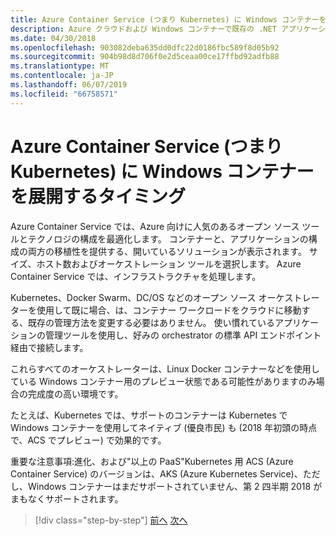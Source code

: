 ```yaml
---
title: Azure Container Service (つまり Kubernetes) に Windows コンテナーを展開するタイミング
description: Azure クラウドおよび Windows コンテナーで既存の .NET アプリケーションを近代化 |Azure Container Service (つまり Kubernetes) に Windows コンテナーを展開するタイミング
ms.date: 04/30/2018
ms.openlocfilehash: 903082deba635dd0dfc22d0186fbc589f8d05b92
ms.sourcegitcommit: 904b98d8d706f0e2d5ceaa00ce17ffbd92adfb88
ms.translationtype: MT
ms.contentlocale: ja-JP
ms.lasthandoff: 06/07/2019
ms.locfileid: "66758571"
---
```

# <a name="when-to-deploy-windows-containers-to-azure-container-service-that-is-kubernetes"></a>Azure Container Service (つまり Kubernetes) に Windows コンテナーを展開するタイミング

Azure Container Service では、Azure 向けに人気のあるオープン ソース ツールとテクノロジの構成を最適化します。 コンテナーと、アプリケーションの構成の両方の移植性を提供する、開いているソリューションが表示されます。 サイズ、ホスト数およびオーケストレーション ツールを選択します。 Azure Container Service では、インフラストラクチャを処理します。

Kubernetes、Docker Swarm、DC/OS などのオープン ソース オーケストレーターを使用して既に場合、は、コンテナー ワークロードをクラウドに移動する、既存の管理方法を変更する必要はありません。 使い慣れているアプリケーションの管理ツールを使用し、好みの orchestrator の標準 API エンドポイント経由で接続します。

これらすべてのオーケストレーターは、Linux Docker コンテナーなどを使用している Windows コンテナー用のプレビュー状態である可能性がありますのみ場合の完成度の高い環境です。

たとえば、Kubernetes では、サポートのコンテナーは Kubernetes で Windows コンテナーを使用してネイティブ (優良市民) も (2018 年初頭の時点で、ACS でプレビュー) で効果的です。

重要な注意事項:進化、および"以上の PaaS"Kubernetes 用 ACS (Azure Container Service) のバージョンは、AKS (Azure Kubernetes Service)、ただし、Windows コンテナーはまだサポートされていません、第 2 四半期 2018 がまもなくサポートされます。

>[!div class="step-by-step"]
>[前へ](when-to-deploy-windows-containers-to-azure-container-instances-ACI.md)
>[次へ](choosing-azure-compute-options-for-container-based-applications.md)
